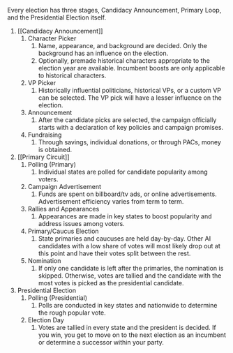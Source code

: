 Every election has three stages, Candidacy Announcement, Primary Loop, and the Presidential Election itself.

1. [[Candidacy Announcement]]
	1. Character Picker
		1. Name, appearance, and background are decided. Only the background has an influence on the election.
		2. Optionally, premade historical characters appropriate to the election year are available. Incumbent boosts are only applicable to historical characters.
	2. VP Picker
		1. Historically influential politicians, historical VPs, or a custom VP can be selected. The VP pick will have a lesser influence on the election.
	3. Announcement
		1. After the candidate picks are selected, the campaign officially starts with a declaration of key policies and campaign promises.
	4. Fundraising
		1. Through savings, individual donations, or through PACs, money is obtained.
2. [[Primary Circuit]]
	1. Polling (Primary)
		1. Individual states are polled for candidate popularity among voters.
	2. Campaign Advertisement
		1. Funds are spent on billboard/tv ads, or online advertisements. Advertisement efficiency varies from term to term.
	3. Rallies and Appearances
		1. Appearances are made in key states to boost popularity and address issues among voters.
	4. Primary/Caucus Election
		1. State primaries and caucuses are held day-by-day. Other AI candidates with a low share of votes will most likely drop out at this point and have their votes split between the rest.
	5. Nomination
		1. If only one candidate is left after the primaries, the nomination is skipped. Otherwise, votes are tallied and the candidate with the most votes is picked as the presidential candidate.
3. Presidential Election
	1. Polling (Presidential)
		1. Polls are conducted in key states and nationwide to determine the rough popular vote. 
	2. Election Day
		1. Votes are tallied in every state and the president is decided. If you win, you get to move on to the next election as an incumbent or determine a successor within your party.
